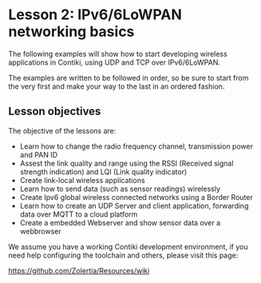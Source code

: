 # Lesson 2: IPv6/6LoWPAN networking basics

The following examples will show how to start developing wireless applications in Contiki, using UDP and TCP over IPv6/6LoWPAN.

The examples are written to be followed in order, so be sure to start from the very first and make your way to the last in an ordered fashion.

## Lesson objectives

The objective of the lessons are:

* Learn how to change the radio frequency channel, transmission power and PAN ID
* Assest the link quality and range using the RSSI (Received signal strength indication) and LQI (Link quality indicator)
* Create link-local wireless applications
* Learn how to send data (such as sensor readings) wirelessly
* Create Ipv6 global wireless connected networks using a Border Router
* Learn how to create an UDP Server and client application, forwarding data over MQTT to a cloud platform
* Create a embedded Webserver and show sensor data over a webbrowser

We assume you have a working Contiki development environment, if you need help configuring the toolchain and others, please visit this page:

https://github.com/Zolertia/Resources/wiki
